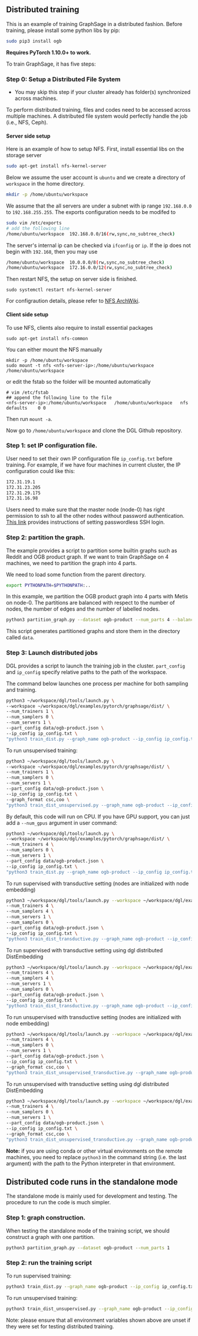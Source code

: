 ## Distributed training

This is an example of training GraphSage in a distributed fashion. Before training, please install some python libs by pip:

```bash
sudo pip3 install ogb
```

**Requires PyTorch 1.10.0+ to work.**

To train GraphSage, it has five steps:

### Step 0: Setup a Distributed File System
* You may skip this step if your cluster already has folder(s) synchronized across machines.

To perform distributed training, files and codes need to be accessed across multiple machines. A distributed file system would perfectly handle the job (i.e., NFS, Ceph).

#### Server side setup
Here is an example of how to setup NFS. First, install essential libs on the storage server
```bash
sudo apt-get install nfs-kernel-server
```

Below we assume the user account is `ubuntu` and we create a directory of `workspace` in the home directory.
```bash
mkdir -p /home/ubuntu/workspace
```

We assume that the all servers are under a subnet with ip range `192.168.0.0` to `192.168.255.255`. The exports configuration needs to be modifed to

```bash
sudo vim /etc/exports
# add the following line
/home/ubuntu/workspace  192.168.0.0/16(rw,sync,no_subtree_check)
```

The server's internal ip can be checked  via `ifconfig` or `ip`. If the ip does not begin with `192.168`, then you may use
```bash
/home/ubuntu/workspace  10.0.0.0/8(rw,sync,no_subtree_check)
/home/ubuntu/workspace  172.16.0.0/12(rw,sync,no_subtree_check)
```

Then restart NFS, the setup on server side is finished.

```
sudo systemctl restart nfs-kernel-server
```

For configraution details, please refer to [NFS ArchWiki](https://wiki.archlinux.org/index.php/NFS).

#### Client side setup

To use NFS, clients also require to install essential packages

```
sudo apt-get install nfs-common
```

You can either mount the NFS manually

```
mkdir -p /home/ubuntu/workspace
sudo mount -t nfs <nfs-server-ip>:/home/ubuntu/workspace /home/ubuntu/workspace
```

or edit the fstab so the folder will be mounted automatically

```
# vim /etc/fstab
## append the following line to the file
<nfs-server-ip>:/home/ubuntu/workspace   /home/ubuntu/workspace   nfs   defaults	0 0
```

Then run `mount -a`.

Now go to `/home/ubuntu/workspace` and clone the DGL Github repository.

### Step 1: set IP configuration file.

User need to set their own IP configuration file `ip_config.txt` before training. For example, if we have four machines in current cluster, the IP configuration
could like this:

```bash
172.31.19.1
172.31.23.205
172.31.29.175
172.31.16.98
```

Users need to make sure that the master node (node-0) has right permission to ssh to all the other nodes without password authentication.
[This link](https://linuxize.com/post/how-to-setup-passwordless-ssh-login/) provides instructions of setting passwordless SSH login.

### Step 2: partition the graph.

The example provides a script to partition some builtin graphs such as Reddit and OGB product graph.
If we want to train GraphSage on 4 machines, we need to partition the graph into 4 parts.

We need to load some function from the parent directory.
```bash
export PYTHONPATH=$PYTHONPATH:..
```

In this example, we partition the OGB product graph into 4 parts with Metis on node-0. The partitions are balanced with respect to
the number of nodes, the number of edges and the number of labelled nodes.
```bash
python3 partition_graph.py --dataset ogb-product --num_parts 4 --balance_train --balance_edges
```

This script generates partitioned graphs and store them in the directory called `data`.


### Step 3: Launch distributed jobs

DGL provides a script to launch the training job in the cluster. `part_config` and `ip_config`
specify relative paths to the path of the workspace.

The command below launches one process per machine for both sampling and training.

```bash
python3 ~/workspace/dgl/tools/launch.py \
--workspace ~/workspace/dgl/examples/pytorch/graphsage/dist/ \
--num_trainers 1 \
--num_samplers 0 \
--num_servers 1 \
--part_config data/ogb-product.json \
--ip_config ip_config.txt \
"python3 train_dist.py --graph_name ogb-product --ip_config ip_config.txt --num_epochs 30 --batch_size 1000"
```

To run unsupervised training:

```bash
python3 ~/workspace/dgl/tools/launch.py \
--workspace ~/workspace/dgl/examples/pytorch/graphsage/dist/ \
--num_trainers 1 \
--num_samplers 0 \
--num_servers 1 \
--part_config data/ogb-product.json \
--ip_config ip_config.txt \
--graph_format csc,coo \
"python3 train_dist_unsupervised.py --graph_name ogb-product --ip_config ip_config.txt --num_epochs 3 --batch_size 1000"
```

By default, this code will run on CPU. If you have GPU support, you can just add a `--num_gpus` argument in user command:

```bash
python3 ~/workspace/dgl/tools/launch.py \
--workspace ~/workspace/dgl/examples/pytorch/graphsage/dist/ \
--num_trainers 4 \
--num_samplers 0 \
--num_servers 1 \
--part_config data/ogb-product.json \
--ip_config ip_config.txt \
"python3 train_dist.py --graph_name ogb-product --ip_config ip_config.txt --num_epochs 30 --batch_size 1000 --num_gpus 4"
```

To run supervised with transductive setting (nodes are initialized with node embedding)
```bash
python3 ~/workspace/dgl/tools/launch.py --workspace ~/workspace/dgl/examples/pytorch/graphsage/dist/ \
--num_trainers 4 \
--num_samplers 4 \
--num_servers 1 \
--num_samplers 0 \
--part_config data/ogb-product.json \
--ip_config ip_config.txt \
"python3 train_dist_transductive.py --graph_name ogb-product --ip_config ip_config.txt --batch_size 1000 --num_gpu 4 --eval_every 5"
```

To run supervised with transductive setting using dgl distributed DistEmbedding
```bash
python3 ~/workspace/dgl/tools/launch.py --workspace ~/workspace/dgl/examples/pytorch/graphsage/dist/ \
--num_trainers 4 \
--num_samplers 4 \
--num_servers 1 \
--num_samplers 0 \
--part_config data/ogb-product.json \
--ip_config ip_config.txt \
"python3 train_dist_transductive.py --graph_name ogb-product --ip_config ip_config.txt --batch_size 1000 --num_gpu 4 --eval_every 5  --dgl_sparse"
```

To run unsupervised with transductive setting (nodes are initialized with node embedding)
```bash
python3 ~/workspace/dgl/tools/launch.py --workspace ~/workspace/dgl/examples/pytorch/graphsage/dist/ \
--num_trainers 4 \
--num_samplers 0 \
--num_servers 1 \
--part_config data/ogb-product.json \
--ip_config ip_config.txt \
--graph_format csc,coo \
"python3 train_dist_unsupervised_transductive.py --graph_name ogb-product --ip_config ip_config.txt --num_epochs 3 --batch_size 1000 --num_gpus 4"
```

To run unsupervised with transductive setting using dgl distributed DistEmbedding
```bash
python3 ~/workspace/dgl/tools/launch.py --workspace ~/workspace/dgl/examples/pytorch/graphsage/dist/ \
--num_trainers 4 \
--num_samplers 0 \
--num_servers 1 \
--part_config data/ogb-product.json \
--ip_config ip_config.txt \
--graph_format csc,coo \
"python3 train_dist_unsupervised_transductive.py --graph_name ogb-product --ip_config ip_config.txt --num_epochs 3 --batch_size 1000 --num_gpus 4 --dgl_sparse"
```

**Note:** if you are using conda or other virtual environments on the remote machines, you need to replace `python3` in the command string (i.e. the last argument) with the path to the Python interpreter in that environment.

## Distributed code runs in the standalone mode

The standalone mode is mainly used for development and testing. The procedure to run the code is much simpler.

### Step 1: graph construction.

When testing the standalone mode of the training script, we should construct a graph with one partition.
```bash
python3 partition_graph.py --dataset ogb-product --num_parts 1
```

### Step 2: run the training script

To run supervised training:

```bash
python3 train_dist.py --graph_name ogb-product --ip_config ip_config.txt --num_epochs 3 --batch_size 1000 --part_config data/ogb-product.json --standalone
```

To run unsupervised training:

```bash
python3 train_dist_unsupervised.py --graph_name ogb-product --ip_config ip_config.txt --num_epochs 3 --batch_size 1000 --part_config data/ogb-product.json --standalone
```

Note: please ensure that all environment variables shown above are unset if they were set for testing distributed training.
